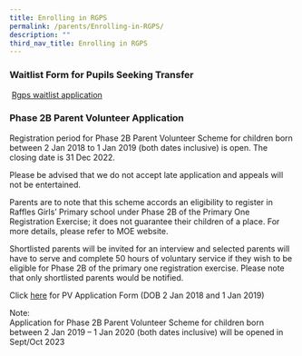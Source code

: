 ```yaml
---
title: Enrolling in RGPS
permalink: /parents/Enrolling-in-RGPS/
description: ""
third_nav_title: Enrolling in RGPS
---
```

### Waitlist Form for Pupils Seeking Transfer


 [Rgps waitlist application](https://go.gov.sg/rgps-waitlist-application)  
  

### Phase 2B Parent Volunteer Application


  
Registration period for Phase 2B Parent Volunteer Scheme for children born between 2 Jan 2018 to 1 Jan 2019 (both dates inclusive) is open. The closing date is 31 Dec 2022.  
  
Please be advised that we do not accept late application and appeals will not be entertained.  
  
Parents are to note that this scheme accords an eligibility to register in Raffles Girls’ Primary school under Phase 2B of the Primary One Registration Exercise; it does not guarantee their children of a place. For more details, please refer to MOE website.  
  
Shortlisted parents will be invited for an interview and selected parents will have to serve and complete 50 hours of voluntary service if they wish to be eligible for Phase 2B of the primary one registration exercise. Please note that only shortlisted parents would be notified.  
  
Click [here](https://form.gov.sg/614820f34a4bca0012380af4) for PV Application Form (DOB 2 Jan 2018 and 1 Jan 2019)  
  
Note:  
Application for Phase 2B Parent Volunteer Scheme for children born between 2 Jan 2019 – 1 Jan 2020 (both dates inclusive) will be opened in Sept/Oct 2023